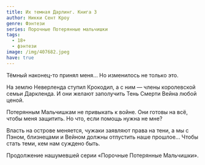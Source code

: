 ```yaml
---
title: Их темная Дарлинг. Книга 3
author: Никки Сент Кроу
genre: Фэнтези
series: Порочные Потерянные мальчишки
tags:
  - 18+
  - фэнтези
image: /img/407682.jpeg
have: true
---
```

Тёмный наконец-то принял меня... Но изменилось не только это.

На землю Неверленда ступил Крокодил, а с ним — члены королевской семьи Даркленда. И они желают заполучить Тень Смерти Вейна любой ценой.

Потерянным Мальчишкам не привыкать к войне. Они готовы на всё, чтобы меня защитить. Но что, если помощь нужна не мне?

Власть на острове меняется, чужаки заявляют права на тени, а мы с Пэном, близнецами и Вейном должны отпустить наше прошлое... Чтобы стать теми, кем нам суждено быть.

Продолжение нашумевшей серии «Порочные Потерянные Мальчишки».